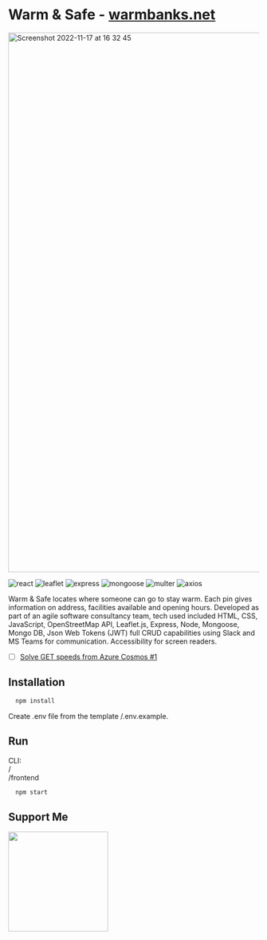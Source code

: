 # Warm & Safe - [warmbanks.net](https:warmbanks.net)

<img width="1081" alt="Screenshot 2022-11-17 at 16 32 45" src="https://user-images.githubusercontent.com/96788931/219110737-3de82403-0db7-4374-aa1a-d67e31b9008a.png">

![react](https://badgen.net/badge/React/18.2.0/purple?icon=git)
![leaflet](https://badgen.net/badge/React-Leaflet/4.1.0/red?icon=git)
![express](https://badgen.net/badge/Express/4.18.1/blue?icon=git)
![mongoose](https://badgen.net/badge/Mongoose/6.6.5/green?icon=git)
![multer](https://badgen.net/badge/JSON-Web-Token/8.5.1/orange?icon=git)
![axios](https://badgen.net/badge/Axios/1.0.0/yellow?icon=git)

Warm & Safe locates where someone can go to stay warm. Each pin gives information on address, facilities available and opening hours. Developed as part of an agile software consultancy team, tech used included HTML, CSS, JavaScript, OpenStreetMap API, Leaflet.js, Express, Node, Mongoose, Mongo DB, Json Web Tokens (JWT) full CRUD capabilities using Slack and MS Teams for communication. Accessibility for screen readers.

- [ ] [Solve GET speeds from Azure Cosmos #1](https://github.com/decafdeveloper/warm-and-safe/issues/1)

## Installation

```bash
  npm install
```

Create .env file from the template /.env.example.

## Run

CLI:   
/   
/frontend   

```bash
  npm start
```

## Support Me

<a href="https://www.buymeacoffee.com/decafdev"><img src="https://cdn.buymeacoffee.com/buttons/v2/default-yellow.png" width="200" /></a>
